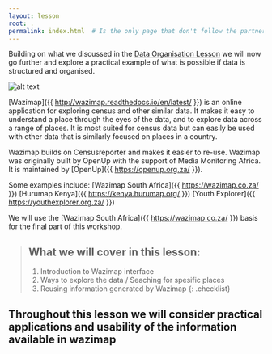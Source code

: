 ```yaml
---
layout: lesson
root: .
permalink: index.html  # Is the only page that don't follow the partner /:path/index.html
---
```


Building on what we discussed in the [Data Organisation Lesson]({{https://zjsteyn.github.io/we-Deliver/}}) we will now go further and explore a practical example of what is possible if data is structured and organised.

![alt text](https://wazimap.co.za/static/img/wazi-logo.png)
<br>

[Wazimap]({{ http://wazimap.readthedocs.io/en/latest/ }}) is an online application for exploring census and other similar data. It makes it easy to understand a place through the eyes of the data, and to explore data across a range of places. It is most suited for census data but can easily be used with other data that is similarly focused on places in a country.

Wazimap builds on Censusreporter and makes it easier to re-use. Wazimap was originally built by OpenUp with the support of Media Monitoring Africa. It is maintained by  [OpenUp]({{ https://openup.org.za/ }}).

Some examples include:
[Wazimap South Africa]({{ https://wazimap.co.za/ }})
[Hurumap Kenya]({{ https://kenya.hurumap.org/ }})
[Youth Explorer]({{ https://youthexplorer.org.za/ }})

We will use the [Wazimap South Africa]({{ https://wazimap.co.za/ }}) basis for the final part of this workshop.



> ## What we will cover in this lesson:
>
> 1.  Introduction to Wazimap interface
> 2.  Ways to explore the data / Seaching for spesific places 
> 3.  Reusing information generated by Wazimap
{: .checklist}

## Throughout this lesson we will consider practical applications and usability of the information available in wazimap

